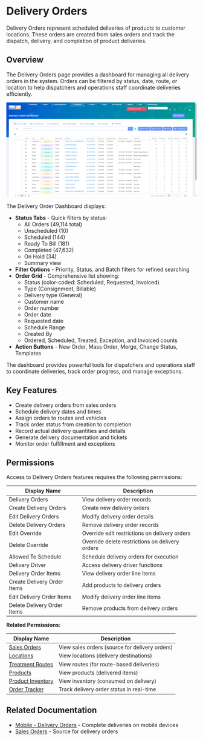# Delivery Orders

Delivery Orders represent scheduled deliveries of products to customer locations. These orders are created from sales orders and track the dispatch, delivery, and completion of product deliveries.

## Overview

The Delivery Orders page provides a dashboard for managing all delivery orders in the system. Orders can be filtered by status, date, route, or location to help dispatchers and operations staff coordinate deliveries efficiently.

![Delivery Order Dashboard](../images/Distribution-DeliveryOrders.PNG)

The Delivery Order Dashboard displays:
* **Status Tabs** - Quick filters by status:
  - All Orders (49,114 total)
  - Unscheduled (10)
  - Scheduled (144)
  - Ready To Bill (181)
  - Completed (47,632)
  - On Hold (34)
  - Summary view
* **Filter Options** - Priority, Status, and Batch filters for refined searching
* **Order Grid** - Comprehensive list showing:
  - Status (color-coded: Scheduled, Requested, Invoiced)
  - Type (Consignment, Billable)
  - Delivery type (General)
  - Customer name
  - Order number
  - Order date
  - Requested date
  - Schedule Range
  - Created By
  - Ordered, Scheduled, Treated, Exception, and Invoiced counts
* **Action Buttons** - New Order, Mass Order, Merge, Change Status, Templates

The dashboard provides powerful tools for dispatchers and operations staff to coordinate deliveries, track order progress, and manage exceptions.

## Key Features

* Create delivery orders from sales orders
* Schedule delivery dates and times
* Assign orders to routes and vehicles
* Track order status from creation to completion
* Record actual delivery quantities and details
* Generate delivery documentation and tickets
* Monitor order fulfillment and exceptions

## Permissions

Access to Delivery Orders features requires the following permissions:

| Display Name | Description |
|--------------|-------------|
| Delivery Orders | View delivery order records |
| Create Delivery Orders | Create new delivery orders |
| Edit Delivery Orders | Modify delivery order details |
| Delete Delivery Orders | Remove delivery order records |
| Edit Override | Override edit restrictions on delivery orders |
| Delete Override | Override delete restrictions on delivery orders |
| Allowed To Schedule | Schedule delivery orders for execution |
| Delivery Driver | Access delivery driver functions |
| Delivery Order Items | View delivery order line items |
| Create Delivery Order Items | Add products to delivery orders |
| Edit Delivery Order Items | Modify delivery order line items |
| Delete Delivery Order Items | Remove products from delivery orders |

**Related Permissions:**

| Display Name | Description |
|--------------|-------------|
| [Sales Orders](SalesOrders.md) | View sales orders (source for delivery orders) |
| [Locations](../AreaManagement/Locations.md) | View locations (delivery destinations) |
| [Treatment Routes](TreatmentRoutes.md) | View routes (for route-based deliveries) |
| [Products](../Product/Products.md) | View products (delivered items) |
| [Product Inventory](../Product/ProductInventory.md) | View inventory (consumed on delivery) |
| [Order Tracker](OrderTracker.md) | Track delivery order status in real-time |

## Related Documentation

* [Mobile - Delivery Orders](../Mobile/DeliveryOrders.md) - Complete deliveries on mobile devices
* [Sales Orders](SalesOrders.md) - Source for delivery orders

